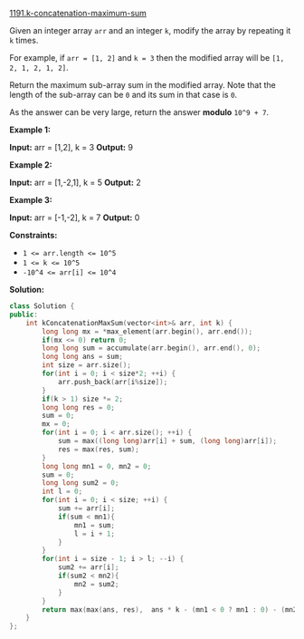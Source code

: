 [1191.k-concatenation-maximum-sum](https://leetcode.com/problems/k-concatenation-maximum-sum/)  

Given an integer array `arr` and an integer `k`, modify the array by repeating it `k` times.

For example, if `arr = [1, 2]` and `k = 3` then the modified array will be `[1, 2, 1, 2, 1, 2]`.

Return the maximum sub-array sum in the modified array. Note that the length of the sub-array can be `0` and its sum in that case is `0`.

As the answer can be very large, return the answer **modulo** `10^9 + 7`.

**Example 1:**

**Input:** arr = \[1,2\], k = 3
**Output:** 9

**Example 2:**

**Input:** arr = \[1,-2,1\], k = 5
**Output:** 2

**Example 3:**

**Input:** arr = \[-1,-2\], k = 7
**Output:** 0

**Constraints:**

*   `1 <= arr.length <= 10^5`
*   `1 <= k <= 10^5`
*   `-10^4 <= arr[i] <= 10^4`  



**Solution:**  

```cpp
class Solution {
public:
    int kConcatenationMaxSum(vector<int>& arr, int k) {
        long long mx = *max_element(arr.begin(), arr.end());
        if(mx <= 0) return 0;
        long long sum = accumulate(arr.begin(), arr.end(), 0);
        long long ans = sum;
        int size = arr.size();
        for(int i = 0; i < size*2; ++i) {
            arr.push_back(arr[i%size]);
        }
        if(k > 1) size *= 2;
        long long res = 0;
        sum = 0;
        mx = 0;
        for(int i = 0; i < arr.size(); ++i) {
            sum = max((long long)arr[i] + sum, (long long)arr[i]);
            res = max(res, sum);
        }
        long long mn1 = 0, mn2 = 0;
        sum = 0;
        long long sum2 = 0;
        int l = 0;
        for(int i = 0; i < size; ++i) {
            sum += arr[i];
            if(sum < mn1){
                mn1 = sum;
                l = i + 1;
            }
        }
        for(int i = size - 1; i > l; --i) {
            sum2 += arr[i];
            if(sum2 < mn2){
                mn2 = sum2;
            }
        }
        return max(max(ans, res),  ans * k - (mn1 < 0 ? mn1 : 0) - (mn2 < 0 ?mn2 :0)) % 1000000007;
    }
};
```
      